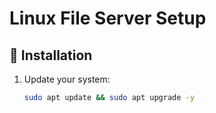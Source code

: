 # Linux File Server Setup

## 🚀 Installation
1. Update your system:
   ```bash
   sudo apt update && sudo apt upgrade -y
